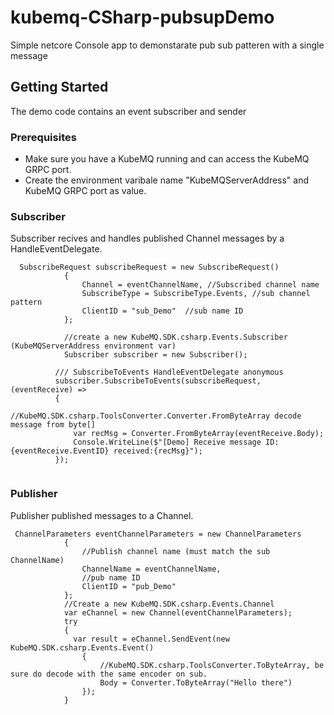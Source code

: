 # kubemq-CSharp-pubsupDemo
Simple netcore Console app to demonstarate pub sub patteren with a single message

## Getting Started
The demo code contains an event subscriber and sender

### Prerequisites
* Make sure you have a KubeMQ running and can access the KubeMQ GRPC port.
* Create the environment varibale name "KubeMQServerAddress" and KubeMQ GRPC port as value.

### Subscriber
Subscriber recives and handles published Channel messages by a HandleEventDelegate.

```
  SubscribeRequest subscribeRequest = new SubscribeRequest()
            {
                Channel = eventChannelName, //Subscribed channel name
                SubscribeType = SubscribeType.Events, //sub channel pattern
                ClientID = "sub_Demo"  //sub name ID
            };

            //create a new KubeMQ.SDK.csharp.Events.Subscriber (KubeMQServerAddress environment var)
            Subscriber subscriber = new Subscriber();
           
          /// SubscribeToEvents HandleEventDelegate anonymous 
          subscriber.SubscribeToEvents(subscribeRequest, (eventReceive) =>
          {
              //KubeMQ.SDK.csharp.ToolsConverter.Converter.FromByteArray decode message from byte[]
              var recMsg = Converter.FromByteArray(eventReceive.Body);
              Console.WriteLine($"[Demo] Receive message ID:{eventReceive.EventID} received:{recMsg}");
          });
            
```
### Publisher
Publisher published messages to a Channel.
```
 ChannelParameters eventChannelParameters = new ChannelParameters
            {
                //Publish channel name (must match the sub ChannelName)
                ChannelName = eventChannelName,
                //pub name ID
                ClientID = "pub_Demo"
            };
            //Create a new KubeMQ.SDK.csharp.Events.Channel 
            var eChannel = new Channel(eventChannelParameters);          
            try
            {   
              var result = eChannel.SendEvent(new KubeMQ.SDK.csharp.Events.Event()
                {
                    //KubeMQ.SDK.csharp.ToolsConverter.ToByteArray, be sure do decode with the same encoder on sub.
                    Body = Converter.ToByteArray("Hello there")
                });
            }
```
